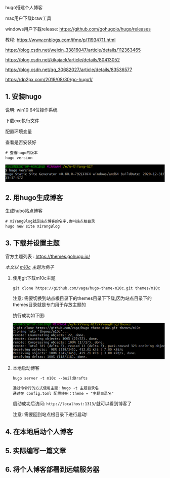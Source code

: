hugo搭建个人博客



mac用户下载braw工具

windows用户下载release: https://github.com/gohugoio/hugo/releases



教程: https://www.cnblogs.com/ifme/p/11934711.html

https://blog.csdn.net/weixin_33816047/article/details/112363465

https://blog.csdn.net/kikajack/article/details/80413052

https://blog.csdn.net/qq_30682027/article/details/83536577

https://dp2px.com/2019/08/30/go-hugo1/



## 1. 安装hugo

说明: win10 64位操作系统

下载exe执行文件

配置环境变量

查看是否安装好

```shell
# 查看hugo的版本
hugo version
```

![image-20210111144326194](assets/image-20210111144326194.png)

## 2. 用hugo生成博客

生成hubo站点博客

```shell
# XiYangBlog就是站点博客的名字,也叫站点根目录
hugo new site XiYangBlog
```



## 3. 下载并设置主题

官方主题列表 :  https://themes.gohugo.io/

*本文以 [m10c](https://themes.gohugo.io/hugo-theme-m10c/) 主题为例子*



1. 使用git下载m10c主题

   ```shell
   git clone https://github.com/vaga/hugo-theme-m10c.git themes/m10c
   ```

   注意: 需要切换到站点根目录下的themes目录下下载,因为站点目录下的themes目录就是专门用于存放主题的

   执行成功如下图:

   ![image-20210111150435668](assets/image-20210111150435668.png)

2. 本地启动博客

   ```shell
   hugo server -t m10c --buildDrafts
   ```

   ```
   通过命令行的方式使用主题：hugo -t 主题目录名
   通过在 config.toml 配置使用：theme = "主题目录名"
   ```

   

   启动成功后访问: `http://localhost:1313/`就可以看到博客了

   注意: 需要回到站点根目录下进行启动!

   



## 4. 在本地启动个人博客



## 5. 实际编写一篇文章



## 6. 将个人博客部署到远端服务器